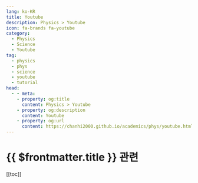 ```yaml
---
lang: ko-KR
title: Youtube
description: Physics > Youtube
icon: fa-brands fa-youtube
category: 
  - Physics
  - Science
  - Youtube
tag:
  - physics
  - phys
  - science
  - youtube
  - tutorial
head:
  - - meta:
    - property: og:title
      content: Physics > Youtube
    - property: og:description
      content: Youtube
    - property: og:url
      content: https://chanhi2000.github.io/academics/phys/youtube.html
---
```


# {{ $frontmatter.title }} 관련

[[toc]]

<MyYouTubeItems jsonName="yu-Unrealscience" /><!-- 안될과학 Unrealscience -->
<MyYouTubeItems jsonName="yu-quantumsensechannel" /><!-- Quantum Sense -->

<TagLinks />